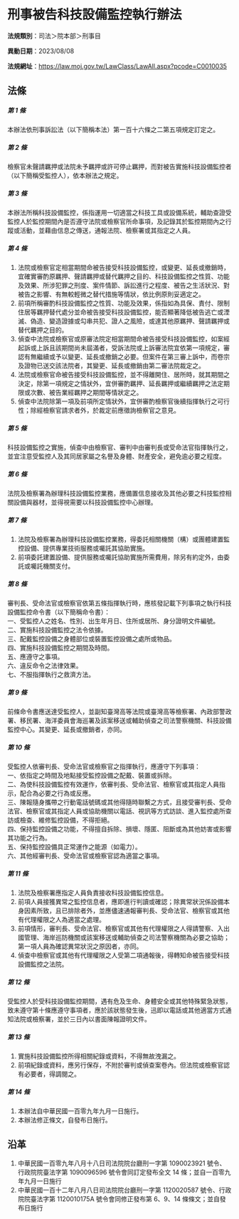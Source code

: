 # 刑事被告科技設備監控執行辦法




**法規類別**：司法＞院本部＞刑事目

**異動日期**：2023/08/08  

**法規網址**：https://law.moj.gov.tw/LawClass/LawAll.aspx?pcode=C0010035



## 法條
##### 第 1 條
本辦法依刑事訴訟法（以下簡稱本法）第一百十六條之二第五項規定訂定之。

##### 第 2 條
檢察官未聲請羈押或法院未予羈押或許可停止羈押，而對被告實施科技設備監控者（以下簡稱受監控人），依本辦法之規定。

##### 第 3 條
本辦法所稱科技設備監控，係指運用一切適當之科技工具或設備系統，輔助查證受監控人於監控期間內是否遵守法院或檢察官所命事項，及記錄其於監控期間內之行蹤或活動，並藉由信息之傳送，通報法院、檢察署或其指定之人員。

##### 第 4 條
1. 法院或檢察官定相當期間命被告接受科技設備監控，或變更、延長或撤銷時，宜確實審酌原羈押、聲請羈押或替代羈押之目的、科技設備監控之性質、功能及效果、所涉犯罪之刑度、案件情節、訴訟進行之程度、被告之生活狀況、對被告之影響、有無較輕微之替代措施等情狀，依比例原則妥適定之。
1. 前項所稱審酌科技設備監控之性質、功能及效果，係指如為具保、責付、限制住居等羈押替代處分並命被告接受科技設備監控，能否顯著降低被告逃亡或湮滅、偽造、變造證據或勾串共犯、證人之風險，或達其他原羈押、聲請羈押或替代羈押之目的。
1. 偵查中法院或檢察官或原審法院定相當期間命被告接受科技設備監控，如案經起訴或上訴且該期間尚未屆滿者，受訴法院或上訴審法院宜依第一項規定，審認有無繼續或予以變更、延長或撤銷之必要。但案件在第三審上訴中，而卷宗及證物已送交該法院者，其變更、延長或撤銷由第二審法院裁定之。
1. 法院或檢察官命被告接受科技設備監控，並不得離開住、居所時，就其期間之決定，除第一項規定之情狀外，宜併審酌羈押、延長羈押或繼續羈押之法定期限或次數、被告業經羈押之期間等情狀定之。
1. 偵查中法院除第一項及前項所定情狀外，宜併審酌檢察官後續指揮執行之可行性；除經檢察官請求者外，於裁定前應徵詢檢察官之意見。

##### 第 5 條
科技設備監控之實施，偵查中由檢察官、審判中由審判長或受命法官指揮執行之，並宜注意受監控人及其同居家屬之名譽及身體、財產安全，避免逾必要之程度。

##### 第 6 條
法院及檢察署為辦理科技設備監控業務，應備置信息接收及其他必要之科技監控相關設備與器材，並得視需要以科技設備監控中心辦理。

##### 第 7 條
1. 法院及檢察署為辦理科技設備監控業務，得委託相關機關（構）或團體建置監控設備、提供專業技術服務或囑託其協助實施。
1. 前項委託建置設備、提供服務或囑託協助實施所需費用，除另有約定外，由委託或囑託機關支付。

##### 第 8 條
審判長、受命法官或檢察官依第五條指揮執行時，應核發記載下列事項之執行科技設備監控命令書（以下簡稱命令書）：  
一、受監控人之姓名、性別、出生年月日、住所或居所、身分證明文件編號。  
二、實施科技設備監控之法令依據。  
三、配戴監控設備之身體部位或裝置監控設備之處所或物品。  
四、實施科技設備監控之期間及時間。  
五、應遵守之事項。  
六、違反命令之法律效果。  
七、不服指揮執行之救濟方法。

##### 第 9 條
前條命令書應送達受監控人，並副知臺灣高等法院或臺灣高等檢察署、內政部警政署、移民署、海洋委員會海巡署及該案移送或輔助偵查之司法警察機關、科技設備監控中心。其變更、延長或撤銷者，亦同。

##### 第 10 條
受監控人依審判長、受命法官或檢察官之指揮執行，應遵守下列事項：  
一、依指定之時間及地點接受監控設備之配戴、裝置或拆除。  
二、為使科技設備監控有效運作，依審判長、受命法官、檢察官或其指定人員指示，配合為必要之行為或反應。  
三、陳報隨身攜帶之行動電話號碼或其他得隨時聯繫之方式，且接受審判長、受命法官、檢察官或其指定人員或協助機關以電話、視訊等方式訪談、進入監控處所查訪或檢查、維修監控設備，不得拒絕。  
四、保持監控設備之功能，不得擅自拆除、損壞、隱匿、阻斷或為其他妨害或影響其功能之行為。  
五、保持監控設備具正常運作之能源（如電力）。  
六、其他經審判長、受命法官或檢察官認為適當之事項。

##### 第 11 條
1. 法院及檢察署應指定人員負責接收科技設備監控信息。
1. 前項人員接獲異常之監控信息者，應即進行判讀或確認；除異常狀況係設備本身因素所致，且已排除者外，並應儘速通報審判長、受命法官、檢察官或其他有代理權限之人為適當之處理。
1. 前項情形，審判長、受命法官、檢察官或其他有代理權限之人得請警察、入出國管理、海岸巡防機關或該案移送或輔助偵查之司法警察機關為必要之協助；第一項人員為確認異常狀況之原因者，亦同。
1. 偵查中檢察官或其他有代理權限之人受第二項通報後，得轉知命被告接受科技設備監控之法院。

##### 第 12 條
受監控人於受科技設備監控期間，遇有危及生命、身體安全或其他特殊緊急狀態，致未遵守第十條應遵守事項者，應於該狀態發生後，迅即以電話或其他適當方式通知法院或檢察署，並於三日內以書面陳報證明文件。

##### 第 13 條
1. 實施科技設備監控所得相關紀錄或資料，不得無故洩漏之。
1. 前項紀錄或資料，應另行保存，不附於審判或偵查案卷內。但法院或檢察官認有必要者，得調閱之。

##### 第 14 條
1. 本辦法自中華民國一百零九年九月一日施行。
1. 本辦法修正條文，自發布日施行。

## 沿革
1. 中華民國一百零九年八月十八日司法院院台廳刑一字第 1090023921 號令、行政院院臺法字第 1090096596 號令會同訂定發布全文 14 條；並自一百零九年九月一日施行
1. 中華民國一百十二年八月八日司法院院台廳刑一字第 1120020587 號令、行政院院臺法字第 1120010175A  號令會同修正發布第 6、9、14 條條文；並自發布日施行
